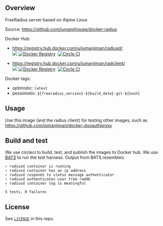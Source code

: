 ## Overview

FreeRadius server based on Alpine Linux

Source: https://github.com/jumanjihouse/docker-radius

Docker Hub:

* https://registry.hub.docker.com/u/jumanjiman/radiusd/<br/>
  [![](https://imagelayers.io/badge/jumanjiman/radiusd:latest.svg)](https://imagelayers.io/?images=jumanjiman/radiusd:latest 'View on imagelayers.io')
  [![Docker Registry](https://img.shields.io/docker/pulls/jumanjiman/radiusd.svg)](https://registry.hub.docker.com/u/jumanjiman/radiusd 'Docker Hub')&nbsp;
  [![Circle CI](https://circleci.com/gh/jumanjihouse/docker-radius.png?circle-token=40e83b6bf3ffb753c47c13397faa6bcec5cdd93e)](https://circleci.com/gh/jumanjihouse/docker-radius/tree/master 'View CI builds')

* https://registry.hub.docker.com/u/jumanjiman/radclient/<br/>
  [![](https://imagelayers.io/badge/jumanjiman/radclient:latest.svg)](https://imagelayers.io/?images=jumanjiman/radclient:latest 'View on imagelayers.io')
  [![Docker Registry](https://img.shields.io/docker/pulls/jumanjiman/radclient.svg)](https://registry.hub.docker.com/u/jumanjiman/radclient 'Docker Hub')&nbsp;
  [![Circle CI](https://circleci.com/gh/jumanjihouse/docker-radius.png?circle-token=40e83b6bf3ffb753c47c13397faa6bcec5cdd93e)](https://circleci.com/gh/jumanjihouse/docker-radius/tree/master 'View CI builds')

Docker tags:

* optimistic: `latest`
* pessimistic: `${freeradius_version}-${build_date}-git-${hash}`


Usage
-----

Use this image (and the radius client) for testing other images, such as
https://github.com/jumanjiman/docker-duoauthproxy


Build and test
--------------

We use circleci to build, test, and publish the images to Docker hub.
We use [BATS](https://github.com/sstephenson/bats) to run the test harness.
Output from BATS resembles:

    ✓ radiusd container is running
    ✓ radiusd container has an ip address
    ✓ radiusd responds to status message authenticator
    ✓ radiusd authenticates user from raddb
    ✓ radiusd container log is meaningful

    5 tests, 0 failures


License
-------

See [`LICENSE`](LICENSE) in this repo.
